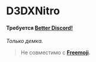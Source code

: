 # D3DXNitro

#### Требуется **[Better Discord!](https://betterdiscord.app/)**

*Только демка.* 

> Не совместимо с **[Freemoji](https://github.com/QbDesu/BetterDiscordAddons/tree/potato/Plugins/Freemoji).**
